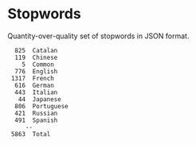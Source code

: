 # Stopwords

Quantity-over-quality set of stopwords in JSON format.

```
  825  Catalan
  119  Chinese
    5  Common
  776  English
 1317  French
  616  German
  443  Italian
   44  Japanese
  806  Portuguese
  421  Russian
  491  Spanish
     -- 
 5863  Total
```
